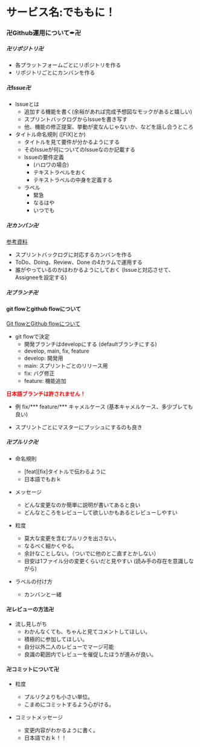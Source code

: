 # サービス名:でももに！

### 卍Github運用について✒卍

##### 卍リポジトリ卍
- 各プラットフォームごとにリポジトリを作る
- リポジトリごとにカンバンを作る

##### 卍Issue卍
- Issueとは
    - 追加する機能を書く(余裕があれば完成予想図なモックがあると嬉しい)
    - スプリントバックログからIssueを書き写す
    - 他、機能の修正提案、挙動が変なんじゃないか、などを話し合うところ
- タイトル命名規則 ([FIX]とか)
    - タイトルを見て要件が分かるようにする
    - そのIssueが何についてのIssueなのか記載する
    - Issueの要件定義
        - (ハロワの場合)
        - テキストラベルをおく
        - テキストラベルの中身を定義する
    - ラベル
        - 緊急
        - なるはや
        - いつでも

##### 卍カンバン卍
[参考資料](https://tmytokai.github.io/open-ed/activity/wbs/)
- スプリントバックログに対応するカンバンを作る
- ToDo、Doing、Review、Done の4カラムで運用する
- 誰がやっているのかはわかるようにしておく (Issueと対応させて、Assigneeを設定する)

##### 卍ブランチ卍
#### git flowとgithub flowについて
[Git flowとGithub flowについて](https://qiita.com/mint__/items/bfc58589b5b1e0a1856a)
- git flowで決定
    - 開発ブランチはdevelopにする (defaultブランチにする)
    - develop, main, fix, feature
    - develop: 開発用
    - main: スプリントごとのリリース用
    - fix: バグ修正
    - feature: 機能追加

<font color='red'>**日本語ブランチは許されません！**</font>

 - 例
fix/***
feature/***
キャメルケース (基本キャメルケース、多少ブレても良い)

- スプリントごとにマスターにプッシュにするのも良き


##### 卍プルリク卍
- 命名規則
    - [feat][fix]タイトルで伝わるように
    - 日本語でもおｋ

- メッセージ
    - どんな変更なのか簡単に説明が書いてあると良い
    - どんなところをレビューして欲しいかもあるとレビューしやすい

- 粒度
    - 莫大な変更を含むプルリクを出さない。
    - なるべく細かくやる。
    - 余計なことしない。（ついでに他のとこ直すとかしない）
    - 目安は1ファイル分の変更くらいだと見やすい (読み手の存在を意識しながら)

- ラベルの付け方
    - カンバンと一緒

#### 卍レビューの方法卍
- 流し見しがち
    - わかんなくても、ちゃんと見てコメントしてほしい。
    - 積極的に参加してほしい。
    - 自分以外二人のレビューでマージ可能
    - 良識の範囲内でレビューを催促したほうが進みが良い。

#### 卍コミットについて卍
- 粒度
    - プルリクよりも小さい単位。
    - こまめにコミットするよう心がける。

- コミットメッセージ
    - 変更内容がわかるように書く。
    - 日本語でおｋ！！
